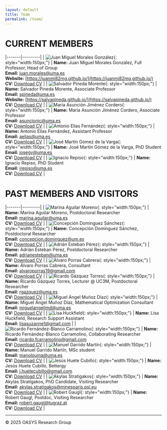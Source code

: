 ```yaml
---
layout: default
title: Team
permalink: /team/
---
```


# CURRENT MEMBERS

|-------|---------|
| ![Juan Miguel Morales González](/id/juanmi.jpg){: style="width:150px;"} | **Name:** Juan Miguel Morales González, Full Professor, Head of Group<br>**Email:** [juan.morales@uma.es](mailto:juan.morales@uma.es)<br>**Website:** [https://juanmi82mg.github.io/](https://juanmi82mg.github.io/)<br>**CV:** [Download CV](cv/juanmi.pdf) |
| ![Salvador Pineda Morente](/id/salva.jpeg){: style="width:150px;"} | **Name:** Salvador Pineda Morente, Associate Professor<br>**Email:** [spineda@uma.es](mailto:spineda@uma.es)<br>**Website:** [https://salvapineda.github.io/](https://salvapineda.github.io/)<br>**CV:** [Download CV](cv/salva.pdf) |
| ![Maria Asunción Jiménez Cordero](/id/asun.jpg){: style="width:150px;"} | **Name:** Maria Asunción Jiménez Cordero, Associate Professor<br>**Email:** [asuncionjc@uma.es](mailto:asuncionjc@uma.es)<br>**CV:** [Download CV](cv/asun.pdf) |
| ![Antonio Elías Fernández](/id/antonio.jpg){: style="width:150px;"} | **Name:** Antonio Elías Fernández, Assistant Professor<br>**Email:** [aelias@uma.es](mailto:aelias@uma.es)<br>**CV:** [Download CV](cv/antonio.pdf) |
| ![José Martín Gómez de la Varga](/id/jose.jpg){: style="width:150px;"} | **Name:** José Martín Gómez de la Varga, PhD Student<br>**Email:** [josegv@uma.es](mailto:josegv@uma.es)<br>**CV:** [Download CV](cv/jose.pdf) |
| ![Ignacio Repiso](/id/nacho.jpg){: style="width:150px;"} | **Name:** Ignacio Repiso, PhD Student<br>**Email:** [irepiso@uma.es](mailto:irepiso@uma.es)<br>**CV:** [Download CV](cv/nacho.pdf) |

# PAST MEMBERS AND VISITORS

|-------|---------|
| ![Marina Aguilar Moreno](/id/marina.jpg){: style="width:150px;"} | **Name:** Marina Aguilar Moreno, Postdoctoral Researcher<br>**Email:** [marina.aguilar@uma.es](mailto:marina.aguilar@uma.es)<br>**CV:** [Download CV](cv/marina.pdf) |
| ![Concepción Domínguez Sánchez](/id/conchi.jpg){: style="width:150px;"} | **Name:** Concepción Domínguez Sánchez, Postdoctoral Researcher<br>**Email:** [concepcion.dominguez@um.es](mailto:concepcion.dominguez@um.es)<br>**CV:** [Download CV](cv/concepcion.pdf) |
| ![Adrián Esteban Pérez](/id/adrian.jpg){: style="width:150px;"} | **Name:** Adrián Esteban Pérez, Postdoctoral Researcher<br>**Email:** [adrianesteban@uma.es](mailto:adrianesteban@uma.es)<br>**CV:** [Download CV](cv/adrian.pdf) |
| ![Álvaro Porras Cabrera](/id/alvaro.jpg){: style="width:150px;"} | **Name:** Álvaro Porras Cabrera, Consultant<br>**Email:** [alvaroporras19@gmail.com](mailto:alvaroporras19@gmail.com)<br>**CV:** [Download CV](cv/alvaro.pdf) |
| ![Ricardo Gázquez Torres](/id/ricardo2.jpg){: style="width:150px;"} | **Name:** Ricardo Gázquez Torres, Lecturer @ UC3M, Postdoctoral Researcher<br>**Email:** [rgazquez@uma.es](mailto:rgazquez@uma.es)<br>**CV:** [Download CV](cv/ricardo.pdf) |
| ![Miguel Ángel Muñoz Díaz](/id/miguel.png){: style="width:150px;"} | **Name:** Miguel Ángel Muñoz Díaz, Mathematical Optimization Consultant<br>**Email:** [miguelangeljmd@uma.es](mailto:miguelangeljmd@uma.es)<br>**CV:** [Download CV](cv/miguel.pdf) |
| ![Lisa Huckfield](/id/lisa.jpg){: style="width:150px;"} | **Name:** Lisa Huckfield, Research Support Assistant<br>**Email:** [lisasuzanne1@gmail.com](mailto:lisasuzanne1@gmail.com) |
| ![Ricardo Fernández-Blanco Carramolino](/id/ricardo1.png){: style="width:150px;"} | **Name:** Ricardo Fernández-Blanco Carramolino, Collaborating Researcher<br>**Email:** [ricardo.fcarramolino@gmail.com](mailto:ricardo.fcarramolino@gmail.com)<br>**CV:** [Download CV](cv/ricardo_fb.pdf) |
| ![Manuel Garrido Martín](/id/manuel.jpg){: style="width:150px;"} | **Name:** Manuel Garrido Martín, MSc student<br>**Email:** [manolouma@uma.es](mailto:manolouma@uma.es)<br>**CV:** [Download CV](cv/manuel.pdf) |
| ![Jesús Huete Cubillo](/id/jesus.jpg){: style="width:150px;"} | **Name:** Jesús Huete Cubillo, Bettergy<br>**Email:** [j.huetecubillo@gmail.com](mailto:j.huetecubillo@gmail.com)<br>**CV:** [Download CV](cv/jesus.pdf) |
| ![Akylas Stratigakos](/id/akylas.png){: style="width:150px;"} | **Name:** Akylas Stratigakos, PhD Candidate, Visiting Researcher<br>**Email:** [akylas.stratigakos@minesparis.psl.eu](mailto:akylas.stratigakos@minesparis.psl.eu)<br>**CV:** [Download CV](cv/akylas.pdf) |
| ![Robert Gaugl](/id/robert.jpg){: style="width:150px;"} | **Name:** Robert Gaugl, Postdoc, Visiting Researcher<br>**Email:** [robert.gaugl@tugraz.at](mailto:robert.gaugl@tugraz.at)<br>**CV:** [Download CV](cv/robert.pdf) |

---

© 2025 OASYS Research Group